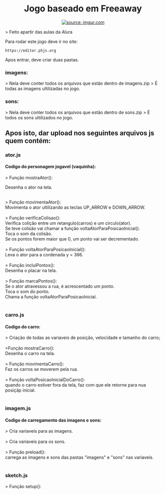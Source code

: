
<h1 align="center">Jogo baseado em Freeaway</h1>
<p align="center">
<a  href="https://imgur.com/qrK6n95"><img src="https://i.imgur.com/qrK6n95.png" title="source: imgur.com" /></a><br>
</p>
> Feito apartir das aulas da Alura

Para rodar este jogo deve ir no site:
```
https://editor.p5js.org
```
Apos entrar, deve criar duas pastas.

<h3>imagens:</h3>
> Nela deve conter todos os arquivos que estão dentro de imagens.zip
> É todas as imagens ultilizadas no jogo. 

<h3>sons:</h3>
> Nela deve conter todos os arquivos que estão dentro de sons.zip
> É todos os sons ultilizados no jogo.

<h2>Apos isto, dar upload nos seguintes arquivos js quem contém:</h2> 
<h3>ator.js</h3>
<h4>Codigo do personagem jogavel (vaquinha):</h4>
> Função  mostraAtor():<br>
      <p>
      Desenha o ator na tela. <br><br>
      </p>
> Função movimentaAtor():<br>
      Movimenta o ator ultilizando as teclas UP_ARROW e DOWN_ARROW.<br><br>
> Função verificaColisao():<br>
      Verifica colição entre um retangulo(carros) e um circulo(ator).<br>
      Se teve colisão vai chamar a função voltaAtorParaPosicaoInicial().<br>
      Toca o som da colisão.<br>
      Se os pontos forem maior que 0, um ponto vai ser decrementado.<br><br>
> Função voltaAtorParaPosicaoInicial():<br>
      Leva o ator para a cordenada y = 366.<br><br>
> Função incluiPontos():<br>
      Desenha o placar na tela.<br><br>
> Função marcaPontos():<br>
      Se o ator atravessou a rua, é acrescentado um ponto.<br>
      Toca o som do ponto.<br>
      Chama a função voltaAtorParaPosicaoInicial.<br><br>
<h3>carro.js</h3>
<h4>Codigo do carro:</h4>
> Criação de todas as variaveis de posição, velocidade e tamanho do carro;<br><br>
>Função mostraCarro():<br>
      Desenha o carro na tela.<br><br>
> Função movimentaCarro():<br>
      Faz os carros se moverem pela rua.<br><br>
> Função voltaPosicaoInicialDoCarro():<br>
      quando o carro estiver fora da tela, faz com que ele retorne para nua posiçãp inicial.<br><br>
<h3>imagem.js</h3>
<h4>Codigo de carregamento das imagens e sons:</h4>
> Cria variaveis para as imagens.<br><br>
> Cria variaveis para os sons.<br><br>
> Função preload():<br>
      carrega as imagens e sons das pastas "imagens" e "sons" nas variaveis.<br><br>
<h3>sketch.js</h3>
> Função setup():
      

